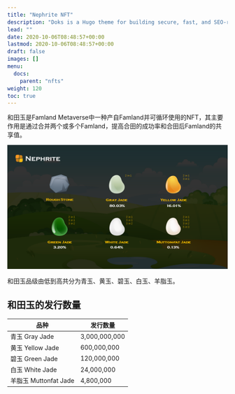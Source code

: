 ```yaml
---
title: "Nephrite NFT"
description: "Doks is a Hugo theme for building secure, fast, and SEO-ready documentation websites, which you can easily update and customize."
lead: ""
date: 2020-10-06T08:48:57+00:00
lastmod: 2020-10-06T08:48:57+00:00
draft: false
images: []
menu:
  docs:
    parent: "nfts"
weight: 120
toc: true
---
```




和田玉是Famland Metaverse中一种产自Famland并可循环使用的NFT，其主要作用是通过合并两个或多个Famland，提高合田的成功率和合田后Famland的共享值。

![](8.PNG)

和田玉品级由低到高共分为青玉、黄玉、碧玉、白玉、羊脂玉。

## 和田玉的发行数量

| 品种            | 发行数量      |
| --------------- | ------------- |
| 青玉 Gray Jade | 3,000,000,000 |
| 黄玉 Yellow Jade | 600,000,000   |
| 碧玉 Green Jade | 120,000,000   |
| 白玉 White Jade | 24,000,000    |
| 羊脂玉 Muttonfat Jade | 4,800,000     |

